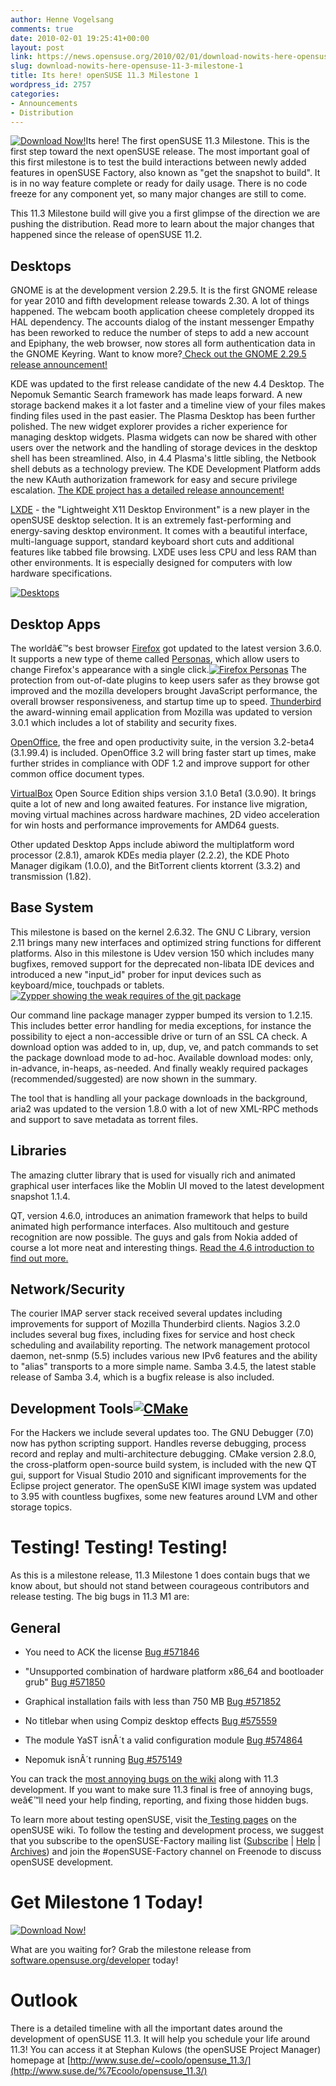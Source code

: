 ```yaml
---
author: Henne Vogelsang
comments: true
date: 2010-02-01 19:25:41+00:00
layout: post
link: https://news.opensuse.org/2010/02/01/download-nowits-here-opensuse-11-3-milestone-1/
slug: download-nowits-here-opensuse-11-3-milestone-1
title: Its here! openSUSE 11.3 Milestone 1
wordpress_id: 2757
categories:
- Announcements
- Distribution
---
```


[![Download Now!](/wp-content/uploads/2010/02/31.png)](http://software.opensuse.org/developer)Its here! The first openSUSE 11.3 Milestone. This is the first step toward the next openSUSE release. The most important goal of this first milestone is to test the build interactions between newly added features in openSUSE Factory, also known as "get the snapshot to build". It is in no way feature complete or ready for daily usage. There is no code freeze for any component yet, so many major changes are still to come.

This 11.3 Milestone build will give you a first glimpse of the direction we are pushing the distribution. Read more to learn about the major changes that happened since the release of openSUSE 11.2.

<!-- more -->


## Desktops


GNOME is at the development version 2.29.5. It is the first GNOME release for year 2010 and fifth development release towards 2.30. A lot of things happened. The webcam booth application cheese completely dropped its HAL dependency. The accounts dialog of the instant messenger Empathy has been reworked to reduce the number of steps to add a new account and Epiphany, the web browser, now stores all form authentication data in the GNOME Keyring. Want to know more?[ Check out the GNOME 2.29.5 release announcement!](http://mail.gnome.org/archives/devel-announce-list/2010-January/msg00002.html)

KDE was updated to the first release candidate of the new 4.4 Desktop. The Nepomuk Semantic Search framework has made leaps forward. A new storage backend makes it a lot faster and a timeline view of your files makes finding files used in the past easier. The Plasma Desktop has been further polished. The new widget explorer provides a richer experience for managing desktop widgets. Plasma widgets can now be shared with other users over the network and the handling of storage devices in the desktop shell has been streamlined. Also, in 4.4 Plasma's little sibling, the Netbook shell debuts as a technology preview. The KDE Development Platform adds the new KAuth authorization framework for easy and secure privilege escalation. [The KDE project has a detailed release announcement!](http://www.kde.org/announcements/announce-4.4-rc1.php)

[LXDE](http://en.opensuse.org/Lxde) - the "Lightweight X11 Desktop Environment" is a new player in the openSUSE desktop selection. It is an extremely fast-performing and energy-saving desktop environment. It comes with a beautiful interface, multi-language support, standard keyboard short cuts and additional features like tabbed file browsing. LXDE uses less CPU and less RAM than other environments. It is especially designed for computers with low hardware specifications.


[![Desktops](/wp-content/uploads/2010/02/desktops1.png)](/wp-content/uploads/2010/02/desktops1.png)





## Desktop Apps


The worldâ€™s best browser [Firefox](http://getfirefox.com) got updated to the latest version 3.6.0. It supports a new type of theme called [Personas](http://www.getpersonas.com/), which allow users to change Firefox's appearance with a single click.[![Firefox Personas](/wp-content/uploads/2010/02/firefox_personas.png)](/wp-content/uploads/2010/02/firefox_personas.png) The protection from out-of-date plugins to keep users safer as they browse got improved and the mozilla developers brought JavaScript performance, the overall browser responsiveness, and startup time up to speed. [Thunderbird](http://getthunderbird.com) the award-winning email application from Mozilla was updated to version 3.0.1 which includes a lot of stability and security fixes.

[OpenOffice](http://www.openoffice.org/), the free and open productivity suite, in the version 3.2-beta4 (3.1.99.4) is included. OpenOffice 3.2 will bring faster start up times, make further strides in compliance with ODF 1.2 and improve support for other common office document types.




[VirtualBox](http://www.virtualbox.org/) Open Source Edition ships version 3.1.0 Beta1 (3.0.90). It  brings quite a lot of new and long awaited features. For instance live migration, moving virtual machines across hardware machines, 2D video acceleration for win hosts and performance improvements for AMD64 guests.

Other updated Desktop Apps include abiword the multiplatform word processor (2.8.1), amarok KDEs media player (2.2.2), the KDE Photo Manager digikam (1.0.0), and the BitTorrent clients ktorrent (3.3.2) and transmission (1.82).


## Base System


This milestone is based on the kernel 2.6.32. The GNU C Library, version 2.11 brings many new interfaces and optimized string functions for different platforms.  Also in this milestone is Udev version 150 which includes many bugfixes, removed  support for the deprecated non-libata IDE devices and introduced a new "input_id" prober for input devices such as keyboard/mice, touchpads or tablets.
[![Zypper showing the weak requires of the git package](/wp-content/uploads/2010/02/zypper1.png)](/wp-content/uploads/2010/02/zypper1.png)

Our command line package manager zypper bumped its version to 1.2.15. This includes better error handling for media exceptions, for instance the possibility to eject a non-accessible drive or turn of an SSL CA check. A download option was added to in, up, dup, ve, and patch commands to set the package download mode to ad-hoc. Available download modes: only, in-advance, in-heaps, as-needed. And finally weakly required packages (recommended/suggested) are now shown in the summary.

The tool that is handling all your package downloads in the background, aria2 was updated to the version 1.8.0 with a lot of new XML-RPC methods and support to save metadata as torrent files.


## Libraries


The amazing clutter library that is used for visually rich and animated graphical user interfaces like the Moblin UI moved to the latest development snapshot 1.1.4.

QT, version 4.6.0, introduces an animation framework that helps to build animated high performance interfaces. Also multitouch and gesture recognition are now possible. The guys and gals from Nokia added of course a lot more neat and interesting things. [Read the 4.6 introduction to find out more.](http://doc.qt.nokia.com/4.6/qt4-6-intro.html)


## Network/Security


The courier IMAP server stack received several updates including improvements for support of Mozilla Thunderbird clients. Nagios 3.2.0 includes several bug fixes, including fixes for service and host check scheduling and availability reporting. The network management protocol daemon, net-snmp (5.5) includes various new IPv6 features and the ability to "alias" transports to a more simple name.   Samba 3.4.5, the latest stable release of Samba 3.4, which is a bugfix release is also included.


## Development Tools[![CMake](/wp-content/uploads/2010/02/cmake.png)](/wp-content/uploads/2010/02/cmake.png)


For the Hackers we include several updates too. The GNU Debugger (7.0) now has python scripting support. Handles reverse debugging, process record and replay and multi-architecture debugging. CMake version 2.8.0, the cross-platform open-source build system, is included with the new QT gui, support for Visual Studio 2010 and significant improvements for the Eclipse project generator. The openSuSE KIWI image system was updated to 3.95 with countless bugfixes, some new features around LVM and other storage topics.


# Testing! Testing! Testing!


As this is a milestone release, 11.3 Milestone 1 does contain bugs that we know about, but should not stand between courageous contributors and release testing. The big bugs in 11.3 M1 are:


## General 





	
  * You need to ACK the license [Bug #571846](https://bugzilla.novell.com/show_bug.cgi?id=571846)

	
  * "Unsupported combination of hardware platform x86_64 and bootloader grub" [Bug #571850](https://bugzilla.novell.com/show_bug.cgi?id=571850)

	
  * Graphical installation fails with less than 750 MB [Bug #571852](https://bugzilla.novell.com/show_bug.cgi?id=571852)

	
  * No titlebar when using Compiz desktop effects [Bug #575559](https://bugzilla.novell.com/show_bug.cgi?id=575559)

	
  * The module YaST isnÂ´t a valid configuration module [Bug #574864](https://bugzilla.novell.com/show_bug.cgi?id=574864)

	
  * Nepomuk isnÂ´t running [Bug #575149](https://bugzilla.novell.com/show_bug.cgi?id=575149)


You can track the [most annoying bugs on the wiki](http://en.opensuse.org/Bugs:Most_Annoying_Bugs_11.3_dev) along with 11.3 development. If you want to make sure 11.3 final is free of annoying bugs, weâ€™ll need your help finding, reporting, and fixing those hidden bugs.

To learn more about testing openSUSE, visit the[ Testing pages](http://en.opensuse.org/Testing) on the openSUSE wiki. To follow the testing and development process, we suggest that you subscribe to the openSUSE-Factory mailing list ([Subscribe](mailto:opensuse-factory+subscribe@opensuse.org) | [Help](mailto:opensuse-factory+help@opensuse.org) | [Archives](http://lists.opensuse.org/opensuse-factory/)) and join the #openSUSE-Factory channel on Freenode to discuss openSUSE development.


# Get Milestone 1 Today!




[![Download Now!](/wp-content/uploads/2010/02/milestone1_113.png)](http://software.opensuse.org/developer)




What are you waiting for? Grab the milestone release from [software.opensuse.org/developer](http://software.opensuse.org/developer) today!





# Outlook


There is a detailed timeline with all the important dates around the development of openSUSE 11.3. It will help you schedule your life around 11.3! You can access it at Stephan Kulows (the openSUSE Project Manager) homepage at [http://www.suse.de/~coolo/opensuse_11.3/](http://www.suse.de/%7Ecoolo/opensuse_11.3/)
